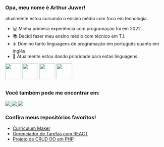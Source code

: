 ### Opa, meu nome é Arthur Juwer!
atualmente estou cursando o ensino médio com foco em tecnologia.

- 💻 Minha primeira experiência com programação foi em 2022.
- 📚 Decidi fazer meu ensino médio com técnico em T.I.
- ✈️ Domino tanto linguagens de programação em português quanto em inglês.
- 🎯 Atualmente estou dando prioridade para estas linguagens:
  
<div display="inline">
  <img width='50' height='50' src="https://cdn.jsdelivr.net/gh/devicons/devicon@latest/icons/javascript/javascript-original.svg" />
  <img width='50' height='50' src="https://cdn.jsdelivr.net/gh/devicons/devicon@latest/icons/react/react-original.svg" />
  <img width='50' height='50' src="https://cdn.jsdelivr.net/gh/devicons/devicon@latest/icons/tailwindcss/tailwindcss-original.svg" />
  <img width='50' height='50' src="https://cdn.jsdelivr.net/gh/devicons/devicon@latest/icons/mysql/mysql-original.svg" />
</div>

##

### Você também pode me encontrar em:
<a href="https://www.linkedin.com/in/arthurjuwer/">
  <img src="https://img.shields.io/badge/LinkedIn-0077B5?style=for-the-badge&logo=linkedin&logoColor=white" />
</a>
<a href="https://mail.google.com/mail/u/0/?ogbl#inbox?compose=GTvVlcSHxTdVBSPJKVGrXJQQKplFLNFjSsNklXtXswbNkWHmfrJlkdgPgwzdHVtXRPtmCtcwNKNnD">
  <img src="https://img.shields.io/badge/Gmail-D14836?style=for-the-badge&logo=gmail&logoColor=white" />
</a>
<a href="https://arthurjuwer.github.io/Portifolio/">
  <img src="https://img.shields.io/badge/Portifolio-1E1E1E?style=for-the-badge&logo=Portifolio&logoColor=white" />
</a>

### Confira meus repositórios favoritos!
  - [Curriculum Maker](https://github.com/ArthurJuwer/CurriculumMaker)
  - [Gerenciador de Tarefas com REACT](Gerenciador-Tarefas-REACT)
  - [Projeto de CRUD OO em PHP](https://github.com/ArthurJuwer/projetoCRUD)
  
 
 
